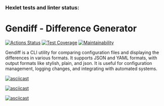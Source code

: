 ### Hexlet tests and linter status:
# Gendiff - Difference Generator

[![Actions Status](https://github.com/Spring-Silver-Bird/python-project-50/actions/workflows/hexlet-check.yml/badge.svg)](https://github.com/Spring-Silver-Bird/python-project-50/actions)
[![Test Coverage](https://api.codeclimate.com/v1/badges/3efaf76d083dace6232c/test_coverage)](https://codeclimate.com/github/Spring-Silver-Bird/python-project-50/test_coverage)
[![Maintainability](https://api.codeclimate.com/v1/badges/3efaf76d083dace6232c/maintainability)](https://codeclimate.com/github/Spring-Silver-Bird/python-project-50/maintainability)


Gendiff is a CLI utility for comparing configuration files and displaying the differences in various formats. It supports JSON and YAML formats, with output formats like stylish, plain, and json. It is useful for configuration management, logging changes, and integrating with automated systems.


[![asciicast](https://asciinema.org/a/jxGjebUK4rq4BFTIQajrEZJM8.svg)](https://asciinema.org/a/jxGjebUK4rq4BFTIQajrEZJM8)


[![asciicast](https://asciinema.org/a/qGqPtbJL9PB8PZN2huN8OJc0r.svg)](https://asciinema.org/a/qGqPtbJL9PB8PZN2huN8OJc0r)

[![asciicast](https://asciinema.org/a/CPXu8JQtsVSyNsYBPLJLCSCFj.svg)](https://asciinema.org/a/CPXu8JQtsVSyNsYBPLJLCSCFj)